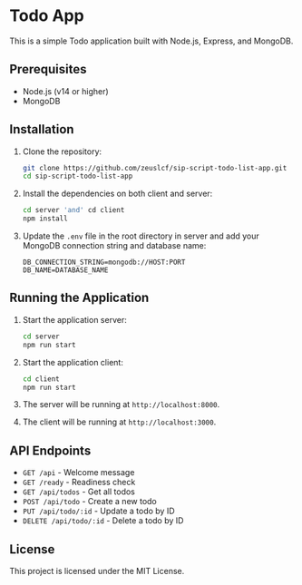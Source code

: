 # Todo App

This is a simple Todo application built with Node.js, Express, and MongoDB.

## Prerequisites

- Node.js (v14 or higher)
- MongoDB

## Installation

1. Clone the repository:

   ```sh
   git clone https://github.com/zeuslcf/sip-script-todo-list-app.git
   cd sip-script-todo-list-app
   ```

2. Install the dependencies on both client and server:

   ```sh
   cd server 'and' cd client
   npm install
   ```

3. Update the `.env` file in the root directory in server and add your MongoDB connection string and database name:

   ```env
   DB_CONNECTION_STRING=mongodb://HOST:PORT
   DB_NAME=DATABASE_NAME
   ```

## Running the Application

1. Start the application server:

   ```sh
   cd server
   npm run start
   ```

2. Start the application client:

   ```sh
   cd client
   npm run start
   ```

3. The server will be running at `http://localhost:8000`.
4. The client will be running at `http://localhost:3000`.

## API Endpoints

- `GET /api` - Welcome message
- `GET /ready` - Readiness check
- `GET /api/todos` - Get all todos
- `POST /api/todo` - Create a new todo
- `PUT /api/todo/:id` - Update a todo by ID
- `DELETE /api/todo/:id` - Delete a todo by ID

## License

This project is licensed under the MIT License.
